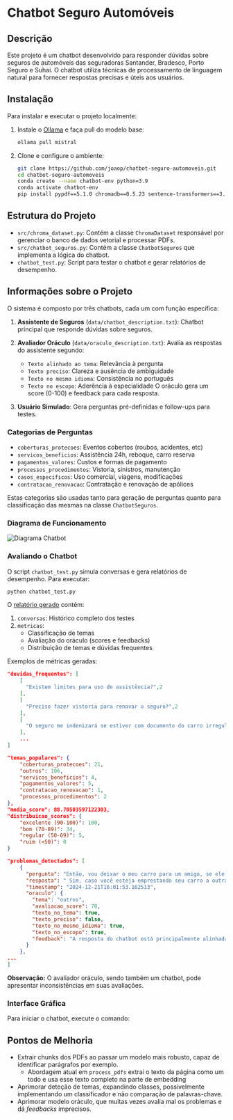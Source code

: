# Chatbot Seguro Automóveis

## Descrição
Este projeto é um chatbot desenvolvido para responder dúvidas sobre seguros de automóveis das seguradoras Santander, Bradesco, Porto Seguro e Suhai. O chatbot utiliza técnicas de processamento de linguagem natural para fornecer respostas precisas e úteis aos usuários.

## Instalação
Para instalar e executar o projeto localmente:

1. Instale o [Ollama](https://ollama.com/download) e faça pull do modelo base:
    ```bash
    ollama pull mistral
    ```
2. Clone e configure o ambiente:
    ```bash
    git clone https://github.com/joaop/chatbot-seguro-automoveis.git
    cd chatbot-seguro-automoveis
    conda create --name chatbot-env python=3.9
    conda activate chatbot-env
    pip install pypdf==5.1.0 chromadb==0.5.23 sentence-transformers==3.2.1 ollama==0.4.4 streamlit==1.41.1 --no-cache-dir
    ```

## Estrutura do Projeto
- `src/chroma_dataset.py`: Contém a classe `ChromaDataset` responsável por gerenciar o banco de dados vetorial e processar PDFs.
- `src/chatbot_seguros.py`: Contém a classe `ChatbotSeguros` que implementa a lógica do chatbot.
- `chatbot_test.py`: Script para testar o chatbot e gerar relatórios de desempenho.

## Informações sobre o Projeto
O sistema é composto por três chatbots, cada um com função específica:

1. **Assistente de Seguros** (`data/chatbot_description.txt`): Chatbot principal que responde dúvidas sobre seguros.

2. **Avaliador Oráculo** (`data/oraculo_description.txt`): Avalia as respostas do assistente segundo:
   - `Texto alinhado ao tema`: Relevância à pergunta
   - `Texto preciso`: Clareza e ausência de ambiguidade
   - `Texto no mesmo idioma`: Consistência no português
   - `Texto no escopo`: Aderência à especialidade
   O oráculo gera um score (0-100) e feedback para cada resposta.

3. **Usuário Simulado**: Gera perguntas pré-definidas e follow-ups para testes.

### Categorias de Perguntas
- `coberturas_protecoes`: Eventos cobertos (roubos, acidentes, etc)
- `servicos_beneficios`: Assistência 24h, reboque, carro reserva
- `pagamentos_valores`: Custos e formas de pagamento
- `processos_procedimentos`: Vistoria, sinistros, manutenção
- `casos_especificos`: Uso comercial, viagens, modificações
- `contratacao_renovacao`: Contratação e renovação de apólices

Estas categorias são usadas tanto para geração de perguntas quanto para classificação das mesmas na classe `ChatbotSeguros`.

### Diagrama de Funcionamento
![Diagrama Chatbot](https://github.com/user-attachments/assets/e0aad4a4-f4c7-49d7-9b97-fbb7bd7de737)

### Avaliando o Chatbot
O script `chatbot_test.py` simula conversas e gera relatórios de desempenho. Para executar:
```bash
python chatbot_test.py
```

O [relatório gerado](https://github.com/joaopresotto/chatbot-seguro-automoveis/blob/main/resultados/resultados_teste_20241221_160629.json) contém:

1. `conversas`: Histórico completo dos testes
2. `metricas`: 
   - Classificação de temas
   - Avaliação do oráculo (scores e feedbacks)
   - Distribuição de temas e dúvidas frequentes

Exemplos de métricas geradas:
```json
"duvidas_frequentes": [
    [
      "Existem limites para uso de assistência?",2
    ],
    [
      "Preciso fazer vistoria para renovar o seguro?",2
    ],
    [
      "O seguro me indenizará se estiver com documento do carro irregular e IPVA atrasado?",2
    ],
    ...
]
```
```json
"temas_populares": {
    "coberturas_protecoes": 21,
    "outros": 106,
    "servicos_beneficios": 4,
    "pagamentos_valores": 5,
    "contratacao_renovacao": 1,
    "processos_procedimentos": 2
},
"media_score": 88.70503597122303,
"distribuicao_scores": {
    "excelente (90-100)": 100,
    "bom (70-89)": 34,
    "regular (50-69)": 5,
    "ruim (<50)": 0
}
```
```json
"problemas_detectados": [
    {
      "pergunta": "Então, vou deixar o meu carro para um amigo, se ele tiver um acidente, eu estou coberto, não?",
      "resposta": " Sim, caso você esteja emprestando seu carro a outra pessoa e houver um acidente durante o período de empréstimo, é possível que você seja coberto, mas isso dependerá das condições específicas da sua política de seguro automóvel. É necessário consultar as Condições Gerais específicas da sua seguradora para confirmar se você está realmente coberto nesse caso.",
      "timestamp": "2024-12-21T16:01:53.162513",
      "oraculo": {
        "tema": "outros",
        "avaliacao_score": 70,
        "texto_no_tema": true,
        "texto_preciso": false,
        "texto_no_mesmo_idioma": true,
        "texto_no_escopo": true,
        "feedback": "A resposta do chatbot está principalmente alinhada com os critérios apresentados (está no tópico, no mesmo idioma e no escopo). Porém, o texto é pouco preciso e falta um pouco de detalhamento. É possível explicitar mais sobre os pontos fortes e fracos da resposta para ajudar a melhorar a qualidade do serviço."
      }
    },
...
]
```
**Observação:** O avaliador oráculo, sendo também um chatbot, pode apresentar inconsistências em suas avaliações.

### Interface Gráfica
Para iniciar o chatbot, execute o comando:
<todo>

## Pontos de Melhoria
- Extrair chunks dos PDFs ao passar um modelo mais robusto, capaz de identificar parágrafos por exemplo.
    - Abordagem atual em `process_pdfs` extrai o texto da página como um todo e usa esse texto completo na parte de embedding
- Aprimorar deteção de temas, expandindo classes, possivelmente implementando um classificador e não comparação de palavras-chave.
- Aprimorar modelo oráculo, que muitas vezes avalia mal os problemas e dá *feedbacks* imprecisos.
